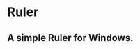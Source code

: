 # Ruler
A simple Ruler for Windows.
-

<a href="ruler-screenshot.jpg" alt="A screenshot of Ruler." />
